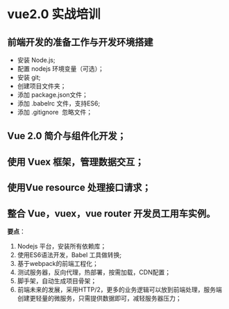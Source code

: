# vue2.0 实战培训
## 前端开发的准备工作与开发环境搭建
- 安装 Node.js;
- 配置 nodejs 环境变量（可选）；
- 安装 git;
- 创建项目文件夹；
- 添加 package.json文件；
- 添加 .babelrc 文件，支持ES6;
- 添加 .gitignore  忽略文件；  

## Vue 2.0 简介与组件化开发；
## 使用 Vuex 框架，管理数据交互；
## 使用Vue resource 处理接口请求；
## 整合 Vue，vuex，vue router 开发员工用车实例。

**要点**：  
1. Nodejs 平台，安装所有依赖库；  
2. 使用ES6语法开发，Babel 工具做转换;  
3. 基于webpack的前端工程化；  
4. 测试服务器，反向代理，热部署，按需加载，CDN配置；  
5. 脚手架，自动生成项目骨架；  
6. 前端未来的发展，采用HTTP/2，更多的业务逻辑可以放到前端处理，服务端创建更轻量的微服务，只需提供数据即可，减轻服务器压力；  
